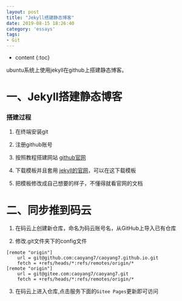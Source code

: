 ```yaml
---
layout: post
title: "Jekyll搭建静态博客"
date: 2019-08-15 18:26:40
category: 'essays'
tags:
- Git
---
```

* content
{:toc}

ubuntu系统上使用jekyll在github上搭建静态博客。















# 一、Jekyll搭建静态博客  

### 搭建过程  

1. 在终端安装git  

2. 注册github账号  

3. 按照教程搭建网站 [github官网](https://pages.github.com/)  

4. 下载模板并且套用 [jekyll的官网](http://jekyllrb.com/)，可以在这下载模板  

5. 把模板修改成自己想要的样子，不懂得就看官网的文档


# 二、同步推到码云

1. 在码云上创建新仓库，命名为码云账号名，从GitHub上导入已有仓库

2. 修改.git文件夹下的config文件

```
[remote "origin"]
	url = git@github.com:caoyang7/caoyang7.github.io.git
	fetch = +refs/heads/*:refs/remotes/origin/*
[remote "origin"]
	url = git@gitee.com:caoyang7/caoyang7.git
	fetch = +refs/heads/*:refs/remotes/origin/*
```

3. 在码云上进入仓库,点击服务下面的`Gitee Pages`更新即可访问